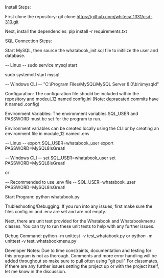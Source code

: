 Install Steps:

First clone the repository:
git clone https://github.com/whitecat1331/csd-310.git

Next, install the dependencies:
pip install -r requirements.txt

SQL Connection Steps:

Start MySQL, then source the whatabook_init.sql file to initilize the user and database.

-- Linux --
sudo service mysql start

sudo systemctl start mysql 

-- Windows CLI --
"C:\Program Files\MySQL\MySQL Server 8.0\bin\mysqld"

Configuration:
The configuration file should be included within the repository and modeul_12 named config.ini (Note: depracated commits have it named .config)

Environment Variables:
The environment variables SQL_USER and PASSWORD must be set for the program to run.

Environment variables can be created locally using the CLI or by creating an environment file in module_12 named .env

-- Linux --
export SQL_USER=whatabook_user
export PASSWORD=MySQL8IsGreat!

-- Windows CLI --
set SQL_USER=whatabook_user
set PASSWORD=MySQL8IsGreat!

or 

-- Recommended to use .env file --
SQL_USER=whatabook_user
PASSWORD=MySQL8IsGreat!


Start Program:
python whatabook.py


Trubleshooting/Debugging:
If you run into any issues, first make sure the files config.ini and .env are set and are not empty.

Next, there are unit test provided for the Whatabook and Whatabookmenu classes. You can try to run these unit tests to help with any further issues.

Debug Command:
python -m unittest -v test_whatabook.py
or 
python -m unittest -v test_whatabookmenu.py

Developer Notes:
Due to time constraints, documentation and testing for this program is not as thorough.
Comments and more error handling will be added throughout so make sure to pull often using "git pull"
For classmates, if there are any further issues setting the project up or with the project itself, let me know in the discussion.


